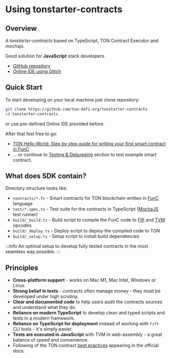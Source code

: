 # Using tonstarter-contracts

## Overview

A _tonstarter-contracts_ based on TypeScript, TON Contract Executor and mochajs. 

Good solution for **JavaScript** stack developers.

* [GitHub repository](https://github.com/ton-defi-org/tonstarter-contracts)
* [Online IDE using Glitch](https://github.com/ton-defi-org/tonstarter-contracts)

## Quick Start

To start developing on your local machine just clone repository:

```bash
git clone https://github.com/ton-defi-org/tonstarter-contracts
cd tonstarter-contracts
```
or use pre-defined Online IDE provided before.

After that feel free to go:
* [TON Hello World: Step by step guide for writing your first smart contract in FunC](https://society.ton.org/ton-hello-world-step-by-step-guide-for-writing-your-first-smart-contract-in-func)
* ... or continue to [Testing & Debugging](/develop/smart-contracts/testing/tonstarter) section to test example smart contract.


## What does SDK contain?

Directory structure looks like:

* `contracts/*.fc` - Smart contracts for TON blockchain written in [FunC](https://ton.org/docs/#/func) language
* `test/*.spec.ts` - Test suite for the contracts in TypeScript ([MochaJS](https://mochajs.org/) test runner)
* `build/_build.ts` - Build script to compile the FunC code to [Fift](https://ton-blockchain.github.io/docs/fiftbase.pdf) and [TVM](https://ton-blockchain.github.io/docs/tvm.pdf) opcodes
* `build/_deploy.ts` - Deploy script to deploy the compiled code to TON
* `build/_setup.ts` - Setup script to install build dependencies

:::info
An optimal setup to develop fully tested contracts in the most seamless way possible.
:::

## Principles

* **Cross-platform support** - works on Mac M1, Mac Intel, Windows or Linux.
* **Strong belief in tests** - contracts often manage money - they must be developed under high scrutiny.
* **Clear and documented code** to help users audit the contracts sources and understand what they do.
* **Reliance on modern TypeScript** to develop clean and typed scripts and tests in a modern framework.
* **Reliance on TypeScript for deployment** instead of working with `fift` CLI tools - it's simply easier.
* **Tests are executed in JavaScript** with TVM in web-assembly - a great balance of speed and convenience.
* Following of the TON contract [best practices](/develop/smart-contracts/guidelines) appearing in the official docs.
